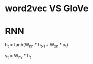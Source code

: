 # word2vec VS GloVe

# RNN

h<sub>t</sub> = tanh(W<sub>hh</sub> * h<sub>t-1</sub> + W<sub>xh</sub> * x<sub>t</sub>)

y<sub>t</sub> = W<sub>hy</sub> * h<sub>t</sub>
